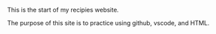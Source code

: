 This is the start of my recipies website.

The purpose of this site is to practice using github, vscode, and HTML.
